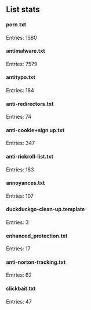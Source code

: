 ## List stats
#### porn.txt
Entries: 1580 <br> 
#### antimalware.txt
Entries: 7579 <br> 
#### antitypo.txt
Entries: 184 <br> 
#### anti-redirectors.txt
Entries: 74 <br> 
#### anti-cookie+sign up.txt
Entries: 347 <br> 
#### anti-rickroll-list.txt
Entries: 183 <br> 
#### annoyances.txt
Entries: 107 <br> 
#### duckduckgo-clean-up.template
Entries: 3 <br> 
#### enhanced_protection.txt
Entries: 17 <br> 
#### anti-norton-tracking.txt
Entries: 62 <br> 
#### clickbait.txt
Entries: 47 <br> 
